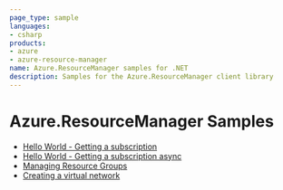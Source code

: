 ```yaml
---
page_type: sample
languages:
- csharp
products:
- azure
- azure-resource-manager
name: Azure.ResourceManager samples for .NET
description: Samples for the Azure.ResourceManager client library
---
```


# Azure.ResourceManager Samples

- [Hello World - Getting a subscription](https://github.com/Azure/azure-sdk-for-net/blob/main/sdk/resourcemanager/Azure.ResourceManager/samples/Sample1_HelloWorld.md)
- [Hello World - Getting a subscription async](https://github.com/Azure/azure-sdk-for-net/blob/main/sdk/resourcemanager/Azure.ResourceManager/samples/Sample1_HelloWorldAsync.md)
- [Managing Resource Groups](https://github.com/Azure/azure-sdk-for-net/blob/main/sdk/resourcemanager/Azure.ResourceManager/samples/Sample2_ManagingResourceGroups.md)
- [Creating a virtual network](https://github.com/Azure/azure-sdk-for-net/blob/main/sdk/resourcemanager/Azure.ResourceManager/samples/Sample3_CreatingAVirtualNetwork.md)